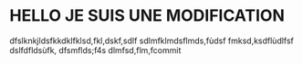 # HELLO JE SUIS UNE MODIFICATION


dfslknkjldsfkkdklfklsd,fkl,dskf,sdlf
sdlmfklmdsflmds,fùdsf
fmksd,ksdflùdlfsf
dslfdfldsùfk,
dfsmflds;f4s
dlmfsd,flm,fcommit